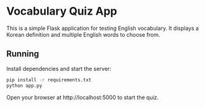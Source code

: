 # Vocabulary Quiz App

This is a simple Flask application for testing English vocabulary. It displays a Korean definition and multiple English words to choose from.

## Running

Install dependencies and start the server:

```bash
pip install -r requirements.txt
python app.py
```

Open your browser at http://localhost:5000 to start the quiz.
